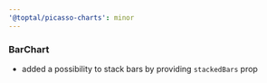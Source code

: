 ```yaml
---
'@toptal/picasso-charts': minor
---
```


### BarChart

- added a possibility to stack bars by providing `stackedBars` prop
